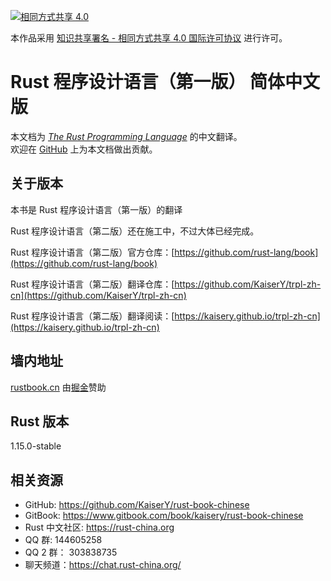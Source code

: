 [![相同方式共享 4.0](https://i.creativecommons.org/l/by-sa/4.0/88x31.png "相同方式共享 4.0")](http://creativecommons.org/licenses/by-sa/4.0/)

本作品采用 [知识共享署名 - 相同方式共享 4.0 国际许可协议](https://creativecommons.org/licenses/by-sa/4.0/) 进行许可。

# Rust 程序设计语言（第一版） 简体中文版
本文档为 [*The Rust Programming Language*](https://doc.rust-lang.org/book/) 的中文翻译。  
欢迎在 [GitHub](https://github.com/KaiserY/rust-book-chinese) 上为本文档做出贡献。

## 关于版本

本书是 Rust 程序设计语言（第一版）的翻译

Rust 程序设计语言（第二版）还在施工中，不过大体已经完成。

Rust 程序设计语言（第二版）官方仓库：[https://github.com/rust-lang/book](https://github.com/rust-lang/book)

Rust 程序设计语言（第二版）翻译仓库：[https://github.com/KaiserY/trpl-zh-cn](https://github.com/KaiserY/trpl-zh-cn)

Rust 程序设计语言（第二版）翻译阅读：[https://kaisery.github.io/trpl-zh-cn](https://kaisery.github.io/trpl-zh-cn)

## 墙内地址
[rustbook.cn](http://rustbook.cn/) 由[掘金](http://gold.xitu.io/)赞助

## Rust 版本
1.15.0-stable

## 相关资源
* GitHub: https://github.com/KaiserY/rust-book-chinese
* GitBook: https://www.gitbook.com/book/kaisery/rust-book-chinese
* Rust 中文社区: https://rust-china.org
* QQ 群: 144605258
* QQ 2 群： 303838735
* 聊天频道：https://chat.rust-china.org/
